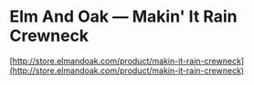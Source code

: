 <!--
id: 13317416339
link: http://tumblr.atmos.org/post/13317416339/elm-and-oak-makin-it-rain-crewneck
slug: elm-and-oak-makin-it-rain-crewneck
date: Fri Nov 25 2011 14:44:35 GMT-0800 (PST)
publish: 2011-11-025
tags: 
title: Elm And Oak — Makin' It Rain Crewneck
-->


Elm And Oak — Makin' It Rain Crewneck
=====================================

[http://store.elmandoak.com/product/makin-it-rain-crewneck](http://store.elmandoak.com/product/makin-it-rain-crewneck)

